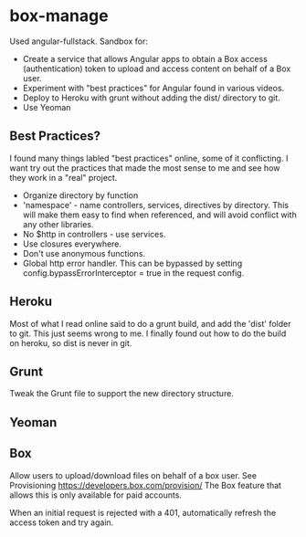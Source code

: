 # box-manage
Used angular-fullstack.  Sandbox for:

* Create a service that allows Angular apps to obtain a Box access (authentication) token to upload and access content on behalf of a Box user.
* Experiment with "best practices" for Angular found in various videos.  
* Deploy to Heroku with grunt without adding the dist/ directory to git.
* Use Yeoman

## Best Practices?

I found many things labled "best practices" online, some of it conflicting. I want try out the practices that made the most sense to me and see how they work in a "real" project.

* Organize directory by function
* 'namespace' - name controllers, services, directives by directory.  This will make them easy to find when referenced, and will avoid conflict with any other libraries.
* No $http in controllers - use services.
* Use closures everywhere.
* Don't use anonymous functions.
* Global http error handler. This can be bypassed by setting config.bypassErrorInterceptor = true in the request config.

## Heroku

Most of what I read online said to do a grunt build, and add the 'dist' folder to git.  This just seems wrong to me.  I finally found out how to do the build on heroku, so dist is never in git.

## Grunt

Tweak the Grunt file to support the new directory structure.

## Yeoman

## Box

Allow users to upload/download files on behalf of a box user.  See Provisioning https://developers.box.com/provision/  The Box feature that allows this is only available for paid accounts.

When an initial request is rejected with a 401, automatically refresh the access token and try again.
